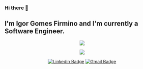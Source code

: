### Hi there 👋

## I'm Igor Gomes Firmino and I'm currently a Software Engineer. 

<p align="center">
  <img align="center" src="https://github-readme-stats.vercel.app/api?username=igorgms&show_icons=true&theme=dark"> 
</p>

<p align="center">
  <img align="center" src="https://github-readme-stats.vercel.app/api/top-langs/?username=igorgms&layout=compact&theme=dark"> 
</p>

<p align="center">
<a href="https://www.linkedin.com/in/igorgomes8/" target="blank"><img alt="Linkedin Badge" src="https://img.shields.io/badge/-Igor%20Gomes%20Firmino-00BFFF?style=flat-square&logo=Linkedin&logoColor=white&link=https://www.linkedin.com/in/igorgomes8/"/></a>
<a href="mailto:igorgmsf@gmail.com" target="blank"><img alt="Gmail Badge" src="https://img.shields.io/badge/-igorgmsf@gmail.com-DC143C?style=flat-square&logo=Gmail&logoColor=white&link=mailto:igorgmsf@gmail.com"/></a>
</p>

<!--
**igorgms/igorgms** is a ✨ _special_ ✨ repository because its `README.md` (this file) appears on your GitHub profile.

Here are some ideas to get you started:

- 🔭 I’m currently working on ...
- 🌱 I’m currently learning ...
- 👯 I’m looking to collaborate on ...
- 🤔 I’m looking for help with ...
- 💬 Ask me about ...
- 📫 How to reach me: ...
- 😄 Pronouns: ...
- ⚡ Fun fact: ...
-->
